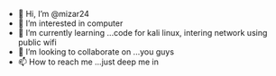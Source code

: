 - 👋 Hi, I’m @mizar24
- 👀 I’m interested in computer
- 🌱 I’m currently learning ...code for kali linux, intering network using public wifi
- 💞️ I’m looking to collaborate on ...you guys
- 📫 How to reach me ...just deep me in

<!---
mizar24/mizar24 is a ✨ special ✨ repository because its `README.md` (this file) appears on your GitHub profile.
You can click the Preview link to take a look at your changes.
--->
